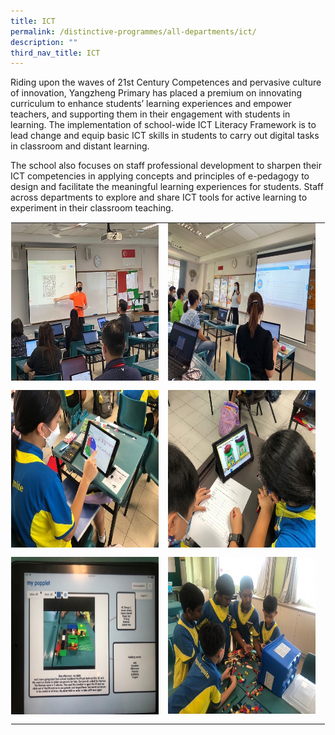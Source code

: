 ```yaml
---
title: ICT
permalink: /distinctive-programmes/all-departments/ict/
description: ""
third_nav_title: ICT
---
```

Riding upon the waves of 21st Century Competences and pervasive culture of innovation, Yangzheng Primary has placed a premium on innovating curriculum to enhance students’ learning experiences and empower teachers, and supporting them in their engagement with students in learning. The implementation of school-wide ICT Literacy Framework is to lead change and equip basic ICT skills in students to carry out digital tasks in classroom and distant learning.

  

The school also focuses on staff professional development to sharpen their ICT competencies in applying concepts and principles of e-pedagogy to design and facilitate the meaningful learning experiences for students. Staff across departments to explore and share ICT tools for active learning to experiment in their classroom teaching.

  

<table style="margin: auto; outline: 0px; padding: 0px; border-collapse: collapse; clear: both; border: 1px solid transparent; table-layout: fixed;" class="ive_eobj_center ives_tab_kosong"><tbody style="margin: 0px; outline: 0px; padding: 0px;"><tr style="margin: 0px; outline: 0px; padding: 0px;"><td style="margin: 0px; outline: 0px; padding: 0px 15px 15px 0px; vertical-align: top;"><img style="margin: auto; outline: 0px; padding: 0px; border: none; max-width: 100%; clear: both; display: block; width: 337px; height: 252px;" class="ive_eobj_center" alt="ICT_1.jpg" src="/images/ICT_1.jpeg"></td><td style="margin: 0px; outline: 0px; padding: 0px 15px 15px 0px; vertical-align: top;"><img style="margin: auto; outline: 0px; padding: 0px; border: none; max-width: 100%; clear: both; display: block; width: 337px; height: 252px;" class="ive_eobj_center" alt="ICT_2.jpg" src="/images/ICT_2.jpeg"></td></tr><tr style="margin: 0px; outline: 0px; padding: 0px;"><td style="margin: 0px; outline: 0px; padding: 0px 15px 15px 0px; vertical-align: top;"><img style="margin: auto; outline: 0px; padding: 0px; border: none; max-width: 100%; clear: both; display: block; width: 337px; height: 252px;" class="ive_eobj_center" alt="ICT_3.jpg" src="/images/ICT_3.jpeg"></td><td style="margin: 0px; outline: 0px; padding: 0px 15px 15px 0px; vertical-align: top;"><img style="margin: auto; outline: 0px; padding: 0px; border: none; max-width: 100%; clear: both; display: block; width: 337px; height: 252px;" class="ive_eobj_center" alt="ICT_4.jpg" src="/images/ICT_4.jpeg"></td></tr><tr style="margin: 0px; outline: 0px; padding: 0px;"><td style="margin: 0px; outline: 0px; padding: 0px 15px 15px 0px; vertical-align: top;"><img style="margin: auto; outline: 0px; padding: 0px; border: none; max-width: 100%; clear: both; display: block; width: 337px; height: 252px;" class="ive_eobj_center" alt="ICT_5.jpg" src="/images/ICT_5.jpeg"></td><td style="margin: 0px; outline: 0px; padding: 0px 15px 15px 0px; vertical-align: top;"><img style="margin: auto; outline: 0px; padding: 0px; border: none; max-width: 100%; clear: both; display: block; width: 336px; height: 251px;" class="ive_eobj_center" alt="ICT_6.jpg" src="/images/ICT_6.jpeg"></td></tr></tbody></table>